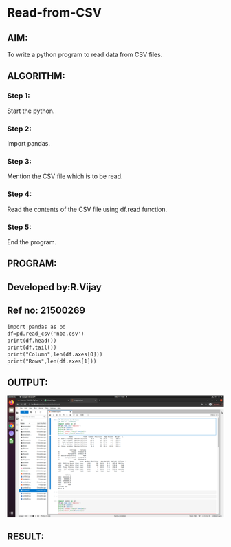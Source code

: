 # Read-from-CSV

## AIM:
To write a python program to read data from CSV files.

## ALGORITHM:
### Step 1:
Start the python.

### Step 2:
Import pandas.

### Step 3:
Mention the CSV file which is to be read.

### Step 4:
Read the contents of the CSV file using df.read function.

### Step 5:
End the program.

## PROGRAM:
## Developed by:R.Vijay
## Ref no: 21500269
~~~
import pandas as pd
df=pd.read_csv('nba.csv')
print(df.head())
print(df.tail())
print("Column",len(df.axes[0]))
print("Rows",len(df.axes[1]))
~~~

## OUTPUT:
![output](https://github.com/vijay21500269/Read-from-CSV/blob/main/csv.png)

## RESULT:
